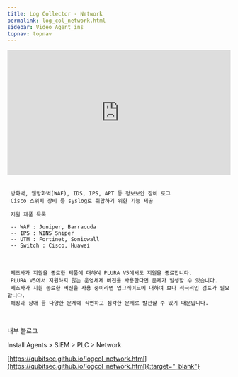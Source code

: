 ```yaml
---
title: Log Collector - Network
permalink: log_col_network.html
sidebar: Video_Agent_ins
topnav: topnav
---
```



<style>.embed-container { position: relative; padding-bottom: 56.25%; height: 0; overflow: hidden; max-width: 100%; } .embed-container iframe, .embed-container object, .embed-container embed { position: absolute; top: 0; left: 0; width: 100%; height: 100%; }</style><div class='embed-container'><iframe src='https://www.youtube.com/embed/HT7gYP6nT-U' frameborder='0' allowfullscreen></iframe></div>

<br />

     
     방화벽, 웹방화벽(WAF), IDS, IPS, APT 등 정보보안 장비 로그
     Cisco 스위치 장비 등 syslog로 취합하기 위한 기능 제공
     
     지원 제품 목록

     -- WAF : Juniper, Barracuda
     -- IPS : WINS Sniper
     -- UTM : Fortinet, Sonicwall
     -- Switch : Cisco, Huawei
     
<br />

     제조사가 지원을 종료한 제품에 대하여 PLURA V5에서도 지원을 종료합니다.  
     PLURA V5에서 지원하지 않는 운영체제 버전을 사용한다면 문제가 발생할 수 있습니다.  
     제조사가 지원 종료한 버전을 사용 중이라면 업그레이드에 대하여 보다 적극적인 검토가 필요합니다. 
     해킹과 장애 등 다양한 문제에 직면하고 심각한 문제로 발전할 수 있기 때문입니다.

<br />

내부 블로그  

Install Agents > SIEM > PLC > Network

[https://qubitsec.github.io/logcol_network.html](https://qubitsec.github.io/logcol_network.html){:target="_blank"}